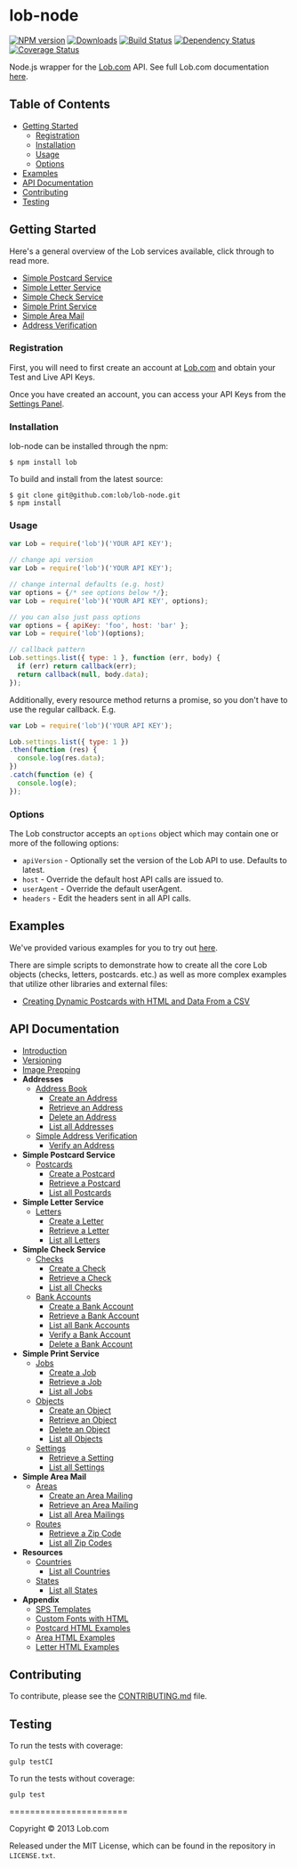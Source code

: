 # lob-node

[downloads-image]: http://img.shields.io/npm/dm/lob.svg
[npm-url]: https://npmjs.org/package/lob
[npm-image]: https://badge.fury.io/js/lob.svg
[travis-url]: https://travis-ci.org/lob/lob-node
[travis-image]: https://travis-ci.org/lob/lob-node.svg?branch=master
[depstat-url]: https://david-dm.org/Lob/Lob-node
[depstat-image]: https://david-dm.org/Lob/Lob-node.svg

[![NPM version][npm-image]][npm-url] [![Downloads][downloads-image]][npm-url]  [![Build Status](https://travis-ci.org/lob/lob-node.svg?branch=master)](https://travis-ci.org/lob/lob-node) [![Dependency Status](https://gemnasium.com/lob/lob-node.svg)](https://gemnasium.com/lob/lob-node) [![Coverage Status](https://coveralls.io/repos/lob/lob-node/badge.svg?branch=master)](https://coveralls.io/r/lob/lob-node?branch=master)

Node.js wrapper for the [Lob.com](https://lob.com) API. See full Lob.com documentation [here](https://lob.com/docs/node).

## Table of Contents

- [Getting Started](#getting-started)
  - [Registration](#registration)
  - [Installation](#installation)
  - [Usage](#usage)
  - [Options](#options)
- [Examples](#examples)
- [API Documentation](#api-documentation)
- [Contributing](#contributing)
- [Testing](#testing)

## Getting Started

Here's a general overview of the Lob services available, click through to read more.

- [Simple Postcard Service](https://lob.com/services/postcards)
- [Simple Letter Service](https://lob.com/services/letters)
- [Simple Check Service](https://lob.com/services/checks)
- [Simple Print Service](https://lob.com/services/sps)
- [Simple Area Mail](https://lob.com/services/sam)
- [Address Verification](https://lob.com/verification/address)

### Registration

First, you will need to first create an account at [Lob.com](https://dashboard.lob.com/#/register) and obtain your Test and Live API Keys.

Once you have created an account, you can access your API Keys from the [Settings Panel](https://dashboard.lob.com/#/settings).

### Installation

lob-node can be installed through the npm:

```
$ npm install lob
```

To build and install from the latest source:

```
$ git clone git@github.com:lob/lob-node.git
$ npm install
```

### Usage
```javascript
var Lob = require('lob')('YOUR API KEY');

// change api version
var Lob = require('lob')('YOUR API KEY');

// change internal defaults (e.g. host)
var options = {/* see options below */};
var Lob = require('lob')('YOUR API KEY', options);

// you can also just pass options
var options = { apiKey: 'foo', host: 'bar' };
var Lob = require('lob')(options);

// callback pattern
Lob.settings.list({ type: 1 }, function (err, body) {
  if (err) return callback(err);
  return callback(null, body.data);
});
```

Additionally, every resource method returns a promise, so you don't have to use the regular callback. E.g.

```javascript
var Lob = require('lob')('YOUR API KEY');

Lob.settings.list({ type: 1 })
.then(function (res) {
  console.log(res.data);
})
.catch(function (e) {
  console.log(e);
});
```

### Options
The Lob constructor accepts an `options` object which may contain one or more of the following options:

* `apiVersion` - Optionally set the version of the Lob API to use. Defaults to latest.
* `host` - Override the default host API calls are issued to.
* `userAgent` - Override the default userAgent.
* `headers` - Edit the headers sent in all API calls.

## Examples

We've provided various examples for you to try out [here](https://github.com/lob/lob-node/tree/master/examples).

There are simple scripts to demonstrate how to create all the core Lob objects (checks, letters, postcards. etc.) as well as more complex examples that utilize other libraries and external files:

- [Creating Dynamic Postcards with HTML and Data From a CSV](https://github.com/lob/lob-node/tree/master/examples/csv_postcards)

## API Documentation

- [Introduction](https://lob.com/docs/node#introduction)
- [Versioning](https://lob.com/docs/node#version)
- [Image Prepping](https://lob.com/docs/node#prepping)
- **Addresses**
  - [Address Book](https://lob.com/docs/node#addresses)
    - [Create an Address](https://lob.com/docs/node#addresses_create)
    - [Retrieve an Address](https://lob.com/docs/node#addresses_retrieve)
    - [Delete an Address](https://lob.com/docs/node#addresses_delete)
    - [List all Addresses](https://lob.com/docs/node#addresses_list)
  - [Simple Address Verification](https://lob.com/docs/node#verify)
    - [Verify an Address](https://lob.com/docs/node#verify_create)
- **Simple Postcard Service**
  - [Postcards](https://lob.com/docs/node#postcards)
    - [Create a Postcard](https://lob.com/docs/node#postcards_create)
    - [Retrieve a Postcard](https://lob.com/docs/node#postcards_retrieve)
    - [List all Postcards](https://lob.com/docs/node#postcards_list)
- **Simple Letter Service**
  - [Letters](https://lob.com/docs/node#letters)
    - [Create a Letter](https://lob.com/docs/node#letters_create)
    - [Retrieve a Letter](https://lob.com/docs/node#letters_retrieve)
    - [List all Letters](https://lob.com/docs/node#letters_list)
- **Simple Check Service**
  - [Checks](https://lob.com/docs/node#checks)
    - [Create a Check](https://lob.com/docs/node#checks_create)
    - [Retrieve a Check](https://lob.com/docs/node#checks_retrieve)
    - [List all Checks](https://lob.com/docs/node#checks_list)
  - [Bank Accounts](https://lob.com/docs/node#bank-accounts)
    - [Create a Bank Account](https://lob.com/docs/node#bankaccounts_create)
    - [Retrieve a Bank Account](https://lob.com/docs/node#bankaccounts_retrieve)
    - [List all Bank Accounts](https://lob.com/docs/node#bankaccounts_list)
    - [Verify a Bank Account](https://lob.com/docs/node#bankaccounts_verify)
    - [Delete a Bank Account](https://lob.com/docs/node#bankaccounts_delete)
- **Simple Print Service**
  - [Jobs](https://lob.com/docs/node#jobs)
    - [Create a Job](https://lob.com/docs/node#jobs_create)
    - [Retrieve a Job](https://lob.com/docs/node#jobs_retrieve)
    - [List all Jobs](https://lob.com/docs/node#jobs_list)
  - [Objects](https://lob.com/docs/node#objects)
    - [Create an Object](https://lob.com/docs/node#objects_create)
    - [Retrieve an Object](https://lob.com/docs/node#objects_retrieve)
    - [Delete an Object](https://lob.com/docs/node#objects_delete)
    - [List all Objects](https://lob.com/docs/node#objects_list)
  - [Settings](https://lob.com/docs/node#settings)
    - [Retrieve a Setting](https://lob.com/docs/node#settings_retrieve)
    - [List all Settings](https://lob.com/docs/node#settings_list)
- **Simple Area Mail**
  - [Areas](https://lob.com/docs/node#areas)
    - [Create an Area Mailing](https://lob.com/docs/node#areas_create)
    - [Retrieve an Area Mailing](https://lob.com/docs/node#areas_retrieve)
    - [List all Area Mailings](https://lob.com/docs/node#areas_list)
  - [Routes](https://lob.com/docs/node#routes)
    - [Retrieve a Zip Code](https://lob.com/docs/node#routes_retrieve)
    - [List all Zip Codes](https://lob.com/docs/node#routes_list)
- **Resources**
  - [Countries](https://lob.com/docs/node#countries)
    - [List all Countries](https://lob.com/docs/node#countries_list)
  - [States](https://lob.com/docs/node#states)
    - [List all States](https://lob.com/docs/node#states_list)
- **Appendix**
  - [SPS Templates](https://lob.com/docs/node#sps-templates)
  - [Custom Fonts with HTML](https://lob.com/docs/node#html-fonts)
  - [Postcard HTML Examples](https://lob.com/docs/node#postcard-examples)
  - [Area HTML Examples](https://lob.com/docs/node#area-examples)
  - [Letter HTML Examples](https://lob.com/docs/node#letter-examples)

## Contributing

To contribute, please see the [CONTRIBUTING.md](https://github.com/lob/lob-node/blob/master/CONTRIBUTING.md) file.

## Testing

To run the tests with coverage:

    gulp testCI

To run the tests without coverage:

    gulp test

=======================

Copyright &copy; 2013 Lob.com

Released under the MIT License, which can be found in the repository in `LICENSE.txt`.
